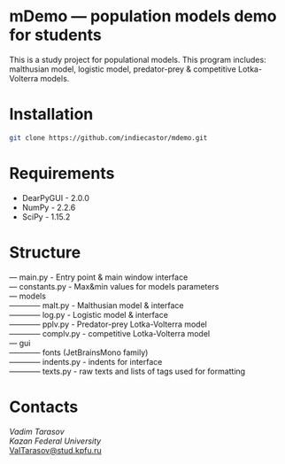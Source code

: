 # mDemo — population models demo for students
This is a study project for populational models. This program includes:
malthusian model, logistic model, predator-prey & competitive Lotka-Volterra models.

# Installation
```bash
git clone https://github.com/indiecastor/mdemo.git
```

# Requirements
- DearPyGUI - 2.0.0
- NumPy     - 2.2.6
- SciPy     - 1.15.2

# Structure
— main.py - Entry point & main window interface  
— constants.py - Max&min values for models parameters  
— models  
———— malt.py - Malthusian model & interface  
———— log.py  - Logistic model & interface  
———— pplv.py - Predator-prey Lotka-Volterra model  
———— сomplv.py - competitive Lotka-Volterra model  
— gui  
———— fonts (JetBrainsMono family)  
———— indents.py - indents for interface  
———— texts.py - raw texts and lists of tags used for formatting  

# Contacts
*Vadim Tarasov*  
*Kazan Federal University*  
VaITarasov@stud.kpfu.ru